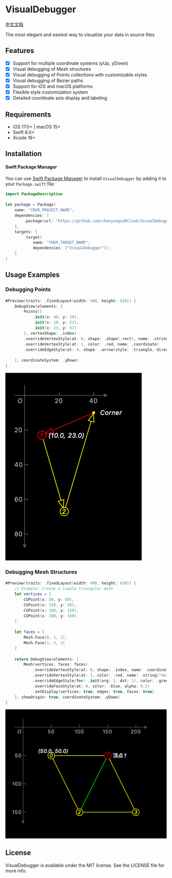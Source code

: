 # VisualDebugger

[中文文档](./readme-cn.md)

The most elegant and easiest way to visualize your data in source files

## Features

- [x] Support for multiple coordinate systems (yUp, yDown)
- [x] Visual debugging of Mesh structures
- [x] Visual debugging of Points collections with customizable styles
- [x] Visual debugging of Bezier paths
- [x] Support for iOS and macOS platforms
- [x] Flexible style customization system
- [x] Detailed coordinate axis display and labeling

## Requirements

- iOS 17.0+ | macOS 15+
- Swift 6.0+
- Xcode 16+

## Installation

#### Swift Package Manager

You can use [Swift Package Manager](https://swift.org/package-manager) to install `VisualDebugger` by adding it to your `Package.swift` file:

```swift
import PackageDescription

let package = Package(
    name: "YOUR_PROJECT_NAME",
    dependencies: [
        .package(url: "https://github.com/chenyunguiMilook/VisualDebugger.git", from: "3.0.0")
    ],
    targets: [
        .target(
            name: "YOUR_TARGET_NAME",
            dependencies: ["VisualDebugger"]),
    ]
)
```

## Usage Examples

### Debugging Points

```swift
#Preview(traits: .fixedLayout(width: 400, height: 420)) {
    DebugView(elements: [
        Points([
            .init(x: 40, y: 10),
            .init(x: 10, y: 23),
            .init(x: 23, y: 67)
        ], vertexShape: .index)
        .overrideVertexStyle(at: 0, shape: .shape(.rect), name: .string("Corner"))
        .overrideVertexStyle(at: 1, color: .red, name: .coordinate)
        .overrideEdgeStyle(at: 0, shape: .arrow(style: .triangle, direction: .normal), color: .red)
        
    ], coordinateSystem: .yDown)
}
```

<img src="./Images/debug_points.png" title="Debug Points" />

### Debugging Mesh Structures

```swift
#Preview(traits: .fixedLayout(width: 400, height: 420)) {
    // Example: Create a simple triangular mesh
    let vertices = [
        CGPoint(x: 50, y: 50),
        CGPoint(x: 150, y: 50),
        CGPoint(x: 100, y: 150),
        CGPoint(x: 200, y: 150)
    ]
    
    let faces = [
        Mesh.Face(0, 1, 2),
        Mesh.Face(1, 3, 2)
    ]
    
    return DebugView(elements: [
        Mesh(vertices, faces: faces)
            .overrideVertexStyle(at: 0, shape: .index, name: .coordinate, nameLocation: .top)
            .overrideVertexStyle(at: 1, color: .red, name: .string("Vertex 1"))
            .overrideEdgeStyle(for: .init(org: 2, dst: 1), color: .green)
            .overrideFaceStyle(at: 0, color: .blue, alpha: 0.2)
            .setDisplay(vertices: true, edges: true, faces: true)
    ], showOrigin: true, coordinateSystem: .yDown)
}
```

<img src="./Images/debug_mesh.png" title="Debug Mesh" />

## License

VisualDebugger is available under the MIT license. See the LICENSE file for more info.
